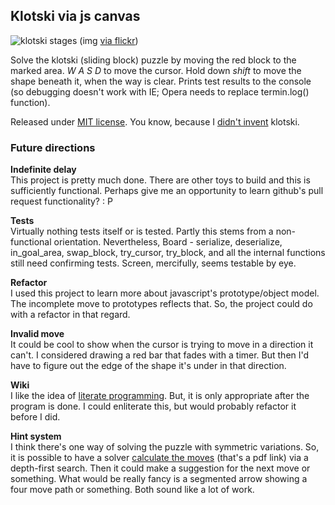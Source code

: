 ## Klotski via js canvas

![klotski stages](https://farm6.staticflickr.com/5481/14621883763_5620bf091e_z_d.jpg)
(img [via flickr](https://www.flickr.com/photos/18099895@N06/14621883763))

Solve the klotski (sliding block) puzzle by moving the red block to the marked area. _W A S D_ to move the cursor. Hold down _shift_ to move the shape beneath it, when the way is clear. Prints test results to the console (so debugging doesn't work with IE; Opera needs to replace termin.log() function).

Released under [MIT license](http://opensource.org/licenses/MIT). You know, because I [didn't invent](http://en.wikipedia.org/wiki/Klotski) klotski.

### Future directions

__Indefinite delay__  
This project is pretty much done. There are other toys to build and this is sufficiently functional. Perhaps give me an opportunity to learn github's pull request functionality? : P

__Tests__  
Virtually nothing tests itself or is tested. Partly this stems from a non-functional orientation. Nevertheless, Board - serialize, deserialize, in_goal_area, swap_block, try_cursor, try_block, and all the internal functions still need confirming tests. Screen, mercifully, seems testable by eye.

__Refactor__  
I used this project to learn more about javascript's prototype/object model. The incomplete move to prototypes reflects that. So, the project could do with a refactor in that regard.

__Invalid move__  
It could be cool to show when the cursor is trying to move in a direction it can't. I considered drawing a red bar that fades with a timer. But then I'd have to figure out the edge of the shape it's under in that direction.

__Wiki__  
I like the idea of [literate programming](http://en.literateprograms.org/Special:Contributions/Nzen). But, it is only appropriate after the program is done. I could enliterate this, but would probably refactor it before I did.

__Hint system__  
I think there's one way of solving the puzzle with symmetric variations. So, it is possible to have a solver [calculate the moves](http://www.treskal.com/kalle/klotski.pdf) (that's a pdf link) via a depth-first search. Then it could make a suggestion for the next move or something. What would be really fancy is a segmented arrow showing a four move path or something. Both sound like a lot of work.